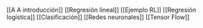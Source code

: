[[A A introducción]]
[[Regresión lineal]]
[[Ejemplo RL]]
[[Regresión logística]]
[[Clasificación]]
[[Redes neuronales]]
[[Tensor Flow]]
